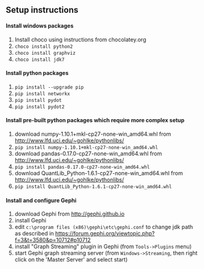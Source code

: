 ## Setup instructions

#### Install windows packages

1. Install choco using instructions from chocolatey.org
2. `choco install python2`
3. `choco install graphviz`
4. `choco install jdk7`

#### Install python packages

1. `pip install --upgrade pip`
2. `pip install networkx`
3. `pip install pydot`
4. `pip install pydot2`

#### Install pre-built python packages which require more complex setup

1. download numpy-1.10.1+mkl-cp27-none-win_amd64.whl from http://www.lfd.uci.edu/~gohlke/pythonlibs/
2. `pip install numpy-1.10.1+mkl-cp27-none-win_amd64.whl`
3. download pandas-0.17.0-cp27-none-win_amd64.whl from http://www.lfd.uci.edu/~gohlke/pythonlibs/
4. `pip install pandas-0.17.0-cp27-none-win_amd64.whl`
5. download QuantLib_Python-1.6.1-cp27-none-win_amd64.whl from http://www.lfd.uci.edu/~gohlke/pythonlibs/
6. `pip install QuantLib_Python-1.6.1-cp27-none-win_amd64.whl`

#### Install and configure Gephi

1. download Gephi from http://gephi.github.io
2. install Gephi
3. edit `c:\program files (x86)\gephi\etc\gephi.conf` to change jdk path as described in https://forum.gephi.org/viewtopic.php?f=3&t=3580&p=10712#p10712
4. install "Graph Streaming" plugin in Gephi (from `Tools->Plugins` menu)
5. start Gephi graph streaming server (from `Windows->Streaming`, then right click on the 'Master Server' and select start)
